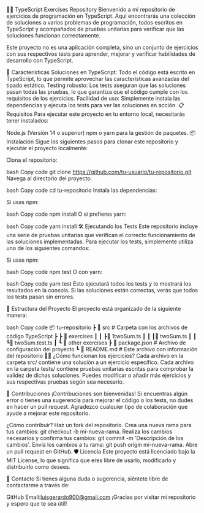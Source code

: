 🧑‍💻 TypeScript Exercises Repository
Bienvenido a mi repositorio de ejercicios de programación en TypeScript. Aquí encontrarás una colección de soluciones a varios problemas de programación, todos escritos en TypeScript y acompañados de pruebas unitarias para verificar que las soluciones funcionan correctamente.

Este proyecto no es una aplicación completa, sino un conjunto de ejercicios con sus respectivos tests para aprender, mejorar y verificar habilidades de desarrollo con TypeScript.

🚀 Características
Soluciones en TypeScript: Todo el código está escrito en TypeScript, lo que permite aprovechar las características avanzadas del tipado estático.
Testing robusto: Los tests aseguran que las soluciones pasan todas las pruebas, lo que garantiza que el código cumple con los requisitos de los ejercicios.
Facilidad de uso: Simplemente instala las dependencias y ejecuta los tests para ver las soluciones en acción.
📋 Requisitos
Para ejecutar este proyecto en tu entorno local, necesitarás tener instalados:

Node.js (Versión 14 o superior)
npm o yarn para la gestión de paquetes.
📦 Instalación
Sigue los siguientes pasos para clonar este repositorio y ejecutar el proyecto localmente:

Clona el repositorio:

bash
Copy code
git clone https://github.com/tu-usuario/tu-repositorio.git
Navega al directorio del proyecto:

bash
Copy code
cd tu-repositorio
Instala las dependencias:

Si usas npm:

bash
Copy code
npm install
O si prefieres yarn:

bash
Copy code
yarn install
🛠️ Ejecutando los Tests
Este repositorio incluye una serie de pruebas unitarias que verifican el correcto funcionamiento de las soluciones implementadas. Para ejecutar los tests, simplemente utiliza uno de los siguientes comandos:

Si usas npm:

bash
Copy code
npm test
O con yarn:

bash
Copy code
yarn test
Esto ejecutará todos los tests y te mostrará los resultados en la consola. Si las soluciones están correctas, verás que todos los tests pasan sin errores.

🧪 Estructura del Proyecto
El proyecto está organizado de la siguiente manera:

bash
Copy code
📦 tu-repositorio
┣ 📂 src # Carpeta con los archivos de código TypeScript
┣ ┣ 📂 exercises
┃ ┃ ┣📂 1twoSum.ts
┃ ┃ ┃📜 twoSum.ts
┃ ┃ ┗📜 twoSum.test.ts
┃ ┗ 📂 other exercises
┣ 📜 package.json # Archivo de configuración del proyecto
┗ 📜 README.md # Este archivo con información del repositorio
🧑‍🏫 ¿Cómo funcionan los ejercicios?
Cada archivo en la carpeta src/ contiene una solución a un ejercicio específico. Cada archivo en la carpeta tests/ contiene pruebas unitarias escritas para comprobar la validez de dichas soluciones. Puedes modificar o añadir más ejercicios y sus respectivas pruebas según sea necesario.

🤝 Contribuciones
¡Contribuciones son bienvenidas! Si encuentras algún error o tienes una sugerencia para mejorar el código o los tests, no dudes en hacer un pull request. Agradezco cualquier tipo de colaboración que ayude a mejorar este repositorio.

¿Cómo contribuir?
Haz un fork del repositorio.
Crea una nueva rama para tus cambios: git checkout -b mi-nueva-rama.
Realiza los cambios necesarios y confirma tus cambios: git commit -m 'Descripción de los cambios'.
Envía los cambios a tu rama: git push origin mi-nueva-rama.
Abre un pull request en GitHub.
🛡️ Licencia
Este proyecto está licenciado bajo la MIT License, lo que significa que eres libre de usarlo, modificarlo y distribuirlo como desees.

💬 Contacto
Si tienes alguna duda o sugerencia, siéntete libre de contactarme a través de:

GitHub
Email:luisgerardo900@gmail.com
¡Gracias por visitar mi repositorio y espero que te sea útil!
